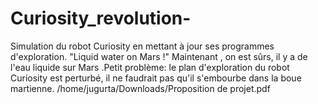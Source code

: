 # Curiosity_revolution-
Simulation du robot Curiosity  en mettant à jour ses programmes d'exploration. "Liquid water on Mars !"  Maintenant , on est sûrs, il y a de l'eau liquide sur Mars .Petit problème: le plan d'exploration du robot Curiosity est perturbé, il ne faudrait pas qu'il s'embourbe dans la boue martienne.
/home/jugurta/Downloads/Proposition de projet.pdf
